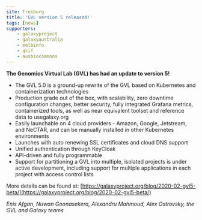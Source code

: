 ```yaml
---
site: freiburg
title: 'GVL version 5 released!'
tags: [news]
supporters:
    - galaxyproject
    - galaxyaustralia
    - melbinfo
    - qcif
    - ausbiocommons
---
```

**The Genomics Virtual Lab (GVL) has had an update to version 5!**

* The GVL 5.0 is a ground-up rewrite of the GVL based on Kubernetes and containerization technologies
* Production grade out of the box, with scalability, zero downtime configuration changes, better security, fully integrated Grafana metrics, containerized tools, as well as near equivalent toolset and reference data to usegalaxy.org
* Easily launchable on 4 cloud providers - Amazon, Google, Jetstream, and NeCTAR, and can be manually installed in other Kubernetes environments
* Launches with auto renewing SSL certificates and cloud DNS support
* Unified authentication through KeyCloak
* API-driven and fully programmable
* Support for partitioning a GVL into multiple, isolated projects is under active development, including support for multiple applications in each project with access control lists

More details can be found at: [https://galaxyproject.org/blog/2020-02-gvl5-beta/](https://galaxyproject.org/blog/2020-02-gvl5-beta/)

*Enis Afgan, Nuwan Goonasekera, Alexandru Mahmoud, Alex Ostrovsky, the GVL and Galaxy teams*
